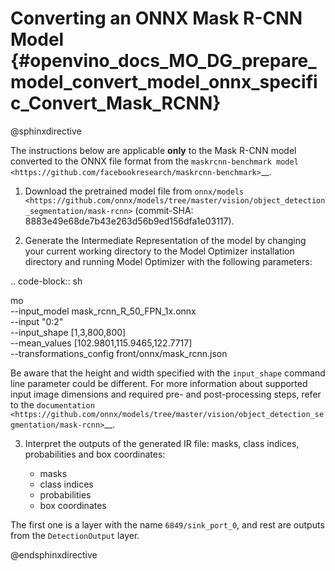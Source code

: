 # Converting an ONNX Mask R-CNN Model {#openvino_docs_MO_DG_prepare_model_convert_model_onnx_specific_Convert_Mask_RCNN}

@sphinxdirective

The instructions below are applicable **only** to the Mask R-CNN model converted to the ONNX file format from the  `maskrcnn-benchmark model <https://github.com/facebookresearch/maskrcnn-benchmark>`__.

1. Download the pretrained model file from `onnx/models <https://github.com/onnx/models/tree/master/vision/object_detection_segmentation/mask-rcnn>` (commit-SHA: 8883e49e68de7b43e263d56b9ed156dfa1e03117).

2. Generate the Intermediate Representation of the model by changing your current working directory to the Model Optimizer installation directory and running Model Optimizer with the following parameters:

.. code-block:: sh

   mo \
   --input_model mask_rcnn_R_50_FPN_1x.onnx \
   --input "0:2" \
   --input_shape [1,3,800,800] \
   --mean_values [102.9801,115.9465,122.7717] \
   --transformations_config front/onnx/mask_rcnn.json


Be aware that the height and width specified with the ``input_shape`` command line parameter could be different. For more information about supported input image dimensions and required pre- and post-processing steps, refer to the `documentation <https://github.com/onnx/models/tree/master/vision/object_detection_segmentation/mask-rcnn>`__.

3. Interpret the outputs of the generated IR file: masks, class indices, probabilities and box coordinates:

   * masks
   * class indices
   * probabilities
   * box coordinates 

The first one is a layer with the name ``6849/sink_port_0``, and rest are outputs from the ``DetectionOutput`` layer.

@endsphinxdirective
